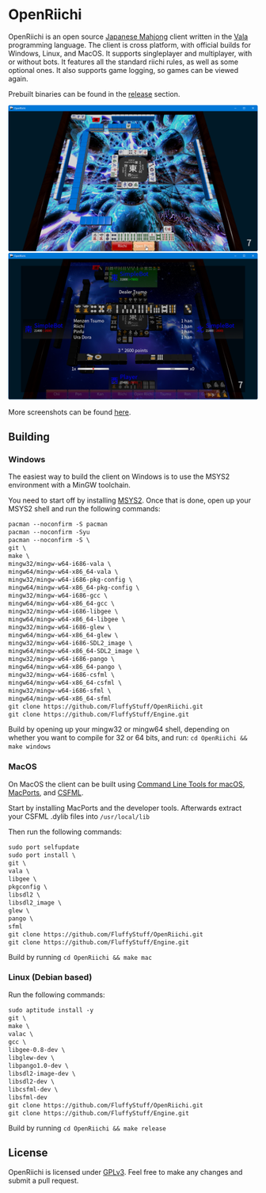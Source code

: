 # OpenRiichi

OpenRiichi is an open source [Japanese Mahjong](https://en.wikipedia.org/wiki/Japanese_Mahjong)
client written in the [Vala](https://wiki.gnome.org/Projects/Vala) programming language.
The client is cross platform, with official builds for Windows, Linux, and MacOS. It supports singleplayer and multiplayer, with or without bots.
It features all the standard riichi rules, as well as some optional ones. It also supports game logging, so games can be viewed again.

Prebuilt binaries can be found in the [release](https://github.com/FluffyStuff/OpenRiichi/releases) section.

<div style="text-align:center">
<img src ="https://raw.githubusercontent.com/FluffyStuff/riichi-data/master/screenshots/screenshot1.png" />
<img src ="https://raw.githubusercontent.com/FluffyStuff/riichi-data/master/screenshots/screenshot5.png" />
</div>

More screenshots can be found [here](https://github.com/FluffyStuff/riichi-data).

## Building

### Windows

The easiest way to build the client on Windows is to use the MSYS2 environment with a MinGW toolchain.

You need to start off by installing [MSYS2](https://msys2.github.io).
Once that is done, open up your MSYS2 shell and run the following commands:

```
pacman --noconfirm -S pacman
pacman --noconfirm -Syu
pacman --noconfirm -S \
git \
make \
mingw32/mingw-w64-i686-vala \
mingw64/mingw-w64-x86_64-vala \
mingw32/mingw-w64-i686-pkg-config \
mingw64/mingw-w64-x86_64-pkg-config \
mingw32/mingw-w64-i686-gcc \
mingw64/mingw-w64-x86_64-gcc \
mingw32/mingw-w64-i686-libgee \
mingw64/mingw-w64-x86_64-libgee \
mingw32/mingw-w64-i686-glew \
mingw64/mingw-w64-x86_64-glew \
mingw32/mingw-w64-i686-SDL2_image \
mingw64/mingw-w64-x86_64-SDL2_image \
mingw32/mingw-w64-i686-pango \
mingw64/mingw-w64-x86_64-pango \
mingw32/mingw-w64-i686-csfml \
mingw64/mingw-w64-x86_64-csfml \
mingw32/mingw-w64-i686-sfml \
mingw64/mingw-w64-x86_64-sfml
git clone https://github.com/FluffyStuff/OpenRiichi.git
git clone https://github.com/FluffyStuff/Engine.git
```

Build by opening up your mingw32 or mingw64 shell, depending on whether you want to compile for 32 or 64 bits, and run:
```cd OpenRiichi && make windows```

### MacOS

On MacOS the client can be built using [Command Line Tools for macOS](https://developer.apple.com/download/more),
[MacPorts](https://www.macports.org/install.php), and [CSFML](http://www.sfml-dev.org/download/csfml).

Start by installing MacPorts and the developer tools. Afterwards extract your CSFML .dylib files into `/usr/local/lib`

Then run the following commands:
```
sudo port selfupdate
sudo port install \
git \
vala \
libgee \
pkgconfig \
libsdl2 \
libsdl2_image \
glew \
pango \
sfml
git clone https://github.com/FluffyStuff/OpenRiichi.git
git clone https://github.com/FluffyStuff/Engine.git
```

Build by running `cd OpenRiichi && make mac`

### Linux (Debian based)

Run the following commands:
```
sudo aptitude install -y
git \
make \
valac \
gcc \
libgee-0.8-dev \
libglew-dev \
libpango1.0-dev \
libsdl2-image-dev \
libsdl2-dev \
libcsfml-dev \
libsfml-dev
git clone https://github.com/FluffyStuff/OpenRiichi.git
git clone https://github.com/FluffyStuff/Engine.git
```

Build by running `cd OpenRiichi && make release`

## License

OpenRiichi is licensed under [GPLv3](https://www.gnu.org/licenses/quick-guide-gplv3.en.html).
Feel free to make any changes and submit a pull request.
